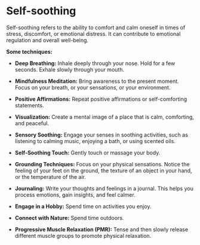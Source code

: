 # Self-soothing

Self-soothing refers to the ability to comfort and calm oneself in times of stress, discomfort, or emotional distress. It can contribute to emotional regulation and overall well-being.

**Some techniques:**

* **Deep Breathing:** Inhale deeply through your nose. Hold for a few seconds. Exhale slowly through your mouth.

* **Mindfulness Meditation:** Bring awareness to the present moment. Focus on your breath, or your sensations, or your environment.

* **Positive Affirmations:** Repeat positive affirmations or self-comforting statements.

* **Visualization:** Create a mental image of a place that is calm, comforting, and peaceful.

* **Sensory Soothing:** Engage your senses in soothing activities, such as listening to calming music, enjoying a bath, or using scented oils.

* **Self-Soothing Touch:** Gently touch or massage your body.

* **Grounding Techniques:** Focus on your physical sensations. Notice the feeling of your feet on the ground, the texture of an object in your hand, or the temperature of the air.

* **Journaling:** Write your thoughts and feelings in a journal. This helps you process emotions, gain insights, and feel calmer.

* **Engage in a Hobby:** Spend time on activities you enjoy.

* **Connect with Nature:** Spend time outdoors.

* **Progressive Muscle Relaxation (PMR):** Tense and then slowly release different muscle groups to promote physical relaxation.